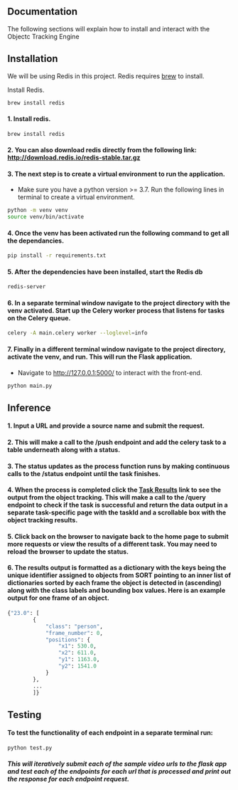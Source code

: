 ## Documentation

The following sections will explain how to install and interact with the Objectc Tracking Engine

## Installation
We will be using Redis in this project.
Redis requires [brew](https://brew.sh/) to install.

Install Redis.
```sh
brew install redis
```
#### 1. Install redis. 
```bash
brew install redis
```
#### 2. You can also download redis directly from the following link: http://download.redis.io/redis-stable.tar.gz
#### 3. The next step is to create a virtual environment to run the application.
  - Make sure you have a python version >= 3.7. Run the following lines in terminal to create a virtual environment.
```bash
python -m venv venv
source venv/bin/activate
```
#### 4. Once the venv has been activated run the following command to get all the dependancies. 
```bash
pip install -r requirements.txt
```
#### 5. After the dependencies have been installed, start the Redis db
```bash
redis-server
```
#### 6. In a separate terminal window navigate to the project directory with the venv activated. Start up the Celery worker process that listens for tasks on the Celery queue.
```bash
celery -A main.celery worker --loglevel=info
```
#### 7. Finally in a different terminal window navigate to the project directory, activate the venv, and run. This will run the Flask application. 
- Navigate to http://127.0.0.1:5000/ to interact with the front-end. 
```bash
python main.py
```
## Inference
#### 1. Input a URL and provide a source name and submit the request. 
#### 2. This will make a call to the **/push** endpoint and add the celery task to a table underneath along with a status.
#### 3. The status updates as the process function runs by making continuous calls to the **/status** endpoint until the task finishes. 
#### 4. When the process is completed click the <u>Task Results</u> link to see the output from the object tracking. This will make a call to the **/query** endpoint to check if the task is successful and return the data output in a separate task-specific page with the taskId and a scrollable box with the object tracking results. 
#### 5. Click back on the browser to navigate back to the home page to submit more requests or view the results of a different task. You may need to reload the browser to update the status.
#### 6. The results output is formatted as a dictionary with the keys being the unique identifier assigned to objects from SORT pointing to an inner list of dictionaries sorted by each frame the object is detected in (ascending) along with the class labels and bounding box values. Here is an example output for one frame of an object.
```python
{"23.0": [
        {
            "class": "person",
            "frame_number": 0,
            "positions": {
                "x1": 530.0,
                "x2": 611.0,
                "y1": 1163.0,
                "y2": 1541.0
            }
        },
        ...
        ]}
```

## Testing
#### To test the functionality of each endpoint in a separate terminal run:
```bash
python test.py
```
##### This will iteratively submit each of the sample video urls to the flask app and test each of the endpoints for each url that is processed and print out the response for each endpoint request.
